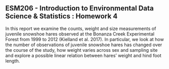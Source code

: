 ## ESM206 - Introduction to Environmental Data Science & Statistics : Homework 4

In this report we examine the counts, weight and size measurements of juvenile snowshoe hares observed at the Bonanza Creek Experimental Forest from 1999 to 2012 (Kielland et al. 2017). In particular, we look at how the number of observations of juvenile snowshoe hares has changed over the course of the study, how weight varies across sex and sampling site and explore a possible linear relation between hares’ weight and hind foot length.

